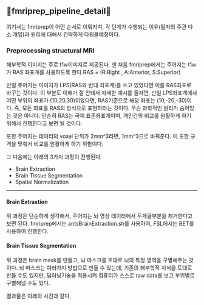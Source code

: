 ## 🧠fmriprep_pipeline_detail🧠

여기서는 fmriprep이 어떤 순서로 이뤄지며, 각 단계가 수행되는 이유(필자의 주관 다소 개입)과 원리에 대해서 간략하게 다뤄볼예정이다.

### Preprocessing structural MRI

해부학적 이미지는 주로 t1w이미지로 제공된다. 맨 처음 fmriprep에서는 주어지는 t1w가 RAS 좌표계를 사용하도록 한다.RAS = (R:Right , A:Anterior, S:Superior)

만일 주어지는 이미지가 LPS(RAS와 반대 좌표계)를 쓰고 있었다면 이를 RAS좌표로 바꾸는 것이다. 이 부분도 이해가 잘 안돼서 자세한 예시를 들자면, 만일 LPS좌표계에서 어떤 부위의 좌표가 (10,20,30)이었다면, RAS기준으로 해당 좌표는 (10,-20,-30)이다.
즉, 모든 좌표를 RAS의 방식으로 표현하라는 것이다. 무슨 과학적인 원리가 숨어있는 것은 아니다. 단순히 RAS는 국제 표준좌표계이며, 개인간의 비교를 원활하게 하기 위해서 진행한다고 보면 될 것이다.

또한 주어지는 데이터의 voxel 단위가 2mm^3라면, 1mm^3으로 바꿔준다. 이 또한 규격을 맞춰서 비교를 원활하게 하기 위함이다.

그 다음에는 아래의 3가지 과정이 진행된다.

* Brain Extraction
* Brain Tissue Segmentation
* Spatial Normalization

---

#### Brain Extraxtion

위 과정은 단순하게 생각해서, 주어지는 뇌 영상 데이터에서 두개골부분을 제거한다고 보면 된다. fmriprep에서는 antsBrainExtraction.sh를 사용하며, FSL에서는 BET를 사용하여 진행한다.

#### Brain Tissue Segmentation

위 과정은 brain mask를 만들고, 뇌 마스크를 토대로 뇌의 특정 영역을 구별해주는 것이다. 뇌 마스크는 여러가지 방법으로 만들 수 있는데, 기존의 해부학적 지식을 토대로 만들 수도 있지만, 딥러닝기술을 적용시켜 컴퓨터가 스스로 raw data를 보고 부위별로 구별해낼 수도 있다.

결과물은 아래의 사진과 같다.
